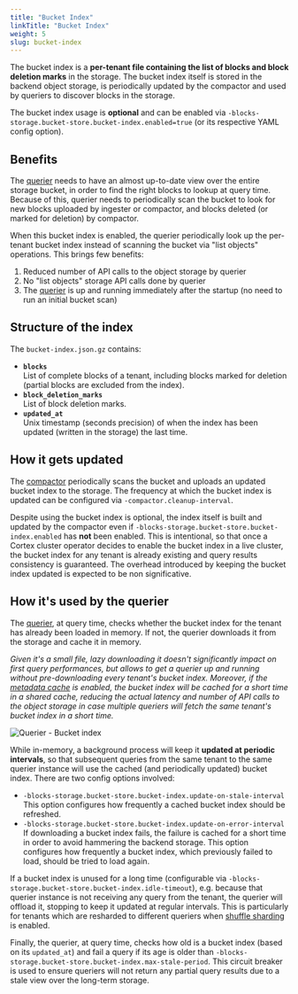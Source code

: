 ```yaml
---
title: "Bucket Index"
linkTitle: "Bucket Index"
weight: 5
slug: bucket-index
---
```


The bucket index is a **per-tenant file containing the list of blocks and block deletion marks** in the storage. The bucket index itself is stored in the backend object storage, is periodically updated by the compactor and used by queriers to discover blocks in the storage.

The bucket index usage is **optional** and can be enabled via `-blocks-storage.bucket-store.bucket-index.enabled=true` (or its respective YAML config option).

## Benefits

The [querier](./querier.md) needs to have an almost up-to-date view over the entire storage bucket, in order to find the right blocks to lookup at query time. Because of this, querier needs to periodically scan the bucket to look for new blocks uploaded by ingester or compactor, and blocks deleted (or marked for deletion) by compactor.

When this bucket index is enabled, the querier periodically look up the per-tenant bucket index instead of scanning the bucket via "list objects" operations. This brings few benefits:

1. Reduced number of API calls to the object storage by querier
2. No "list objects" storage API calls done by querier
3. The [querier](./querier.md) is up and running immediately after the startup (no need to run an initial bucket scan)

## Structure of the index

The `bucket-index.json.gz` contains:

- **`blocks`**<br />
  List of complete blocks of a tenant, including blocks marked for deletion (partial blocks are excluded from the index).
- **`block_deletion_marks`**<br />
  List of block deletion marks.
- **`updated_at`**<br />
  Unix timestamp (seconds precision) of when the index has been updated (written in the storage) the last time.

## How it gets updated

The [compactor](./compactor.md) periodically scans the bucket and uploads an updated bucket index to the storage. The frequency at which the bucket index is updated can be configured via `-compactor.cleanup-interval`.

Despite using the bucket index is optional, the index itself is built and updated by the compactor even if `-blocks-storage.bucket-store.bucket-index.enabled` has **not** been enabled. This is intentional, so that once a Cortex cluster operator decides to enable the bucket index in a live cluster, the bucket index for any tenant is already existing and query results consistency is guaranteed. The overhead introduced by keeping the bucket index updated is expected to be non significative.

## How it's used by the querier

The [querier](./querier.md), at query time, checks whether the bucket index for the tenant has already been loaded in memory. If not, the querier downloads it from the storage and cache it in memory.

_Given it's a small file, lazy downloading it doesn't significantly impact on first query performances, but allows to get a querier up and running without pre-downloading every tenant's bucket index. Moreover, if the [metadata cache](./querier.md#metadata-cache) is enabled, the bucket index will be cached for a short time in a shared cache, reducing the actual latency and number of API calls to the object storage in case multiple queriers will fetch the same tenant's bucket index in a short time._

![Querier - Bucket index](/images/blocks-storage/bucket-index-querier-logic.png)
<!-- Diagram source at https://docs.google.com/presentation/d/1bHp8_zcoWCYoNU2AhO2lSagQyuIrghkCncViSqn14cU/edit -->

While in-memory, a background process will keep it **updated at periodic intervals**, so that subsequent queries from the same tenant to the same querier instance will use the cached (and periodically updated) bucket index. There are two config options involved:

- `-blocks-storage.bucket-store.bucket-index.update-on-stale-interval`<br />
  This option configures how frequently a cached bucket index should be refreshed.
- `-blocks-storage.bucket-store.bucket-index.update-on-error-interval`<br />
  If downloading a bucket index fails, the failure is cached for a short time in order to avoid hammering the backend storage. This option configures how frequently a bucket index, which previously failed to load, should be tried to load again.

If a bucket index is unused for a long time (configurable via `-blocks-storage.bucket-store.bucket-index.idle-timeout`), e.g. because that querier instance is not receiving any query from the tenant, the querier will offload it, stopping to keep it updated at regular intervals. This is particularly for tenants which are resharded to different queriers when [shuffle sharding](../guides/shuffle-sharding.md) is enabled.

Finally, the querier, at query time, checks how old is a bucket index (based on its `updated_at`) and fail a query if its age is older than `-blocks-storage.bucket-store.bucket-index.max-stale-period`. This circuit breaker is used to ensure queriers will not return any partial query results due to a stale view over the long-term storage.
